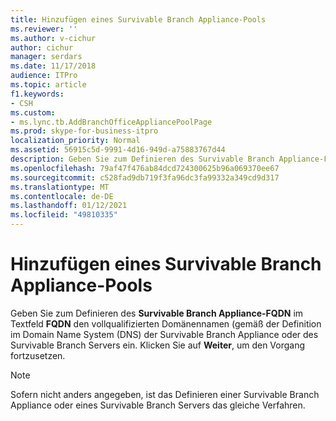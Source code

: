 ```yaml
---
title: Hinzufügen eines Survivable Branch Appliance-Pools
ms.reviewer: ''
ms.author: v-cichur
author: cichur
manager: serdars
ms.date: 11/17/2018
audience: ITPro
ms.topic: article
f1.keywords:
- CSH
ms.custom:
- ms.lync.tb.AddBranchOfficeAppliancePoolPage
ms.prod: skype-for-business-itpro
localization_priority: Normal
ms.assetid: 56915c5d-9991-4d16-949d-a75883767d44
description: Geben Sie zum Definieren des Survivable Branch Appliance-FQDN im Textfeld FQDN den vollqualifizierten Domänennamen (gemäß der Definition im Domain Name System (DNS) der Survivable Branch Appliance oder des Survivable Branch Servers ein. Klicken Sie auf Weiter, um den Vorgang fortzusetzen.
ms.openlocfilehash: 79af47f476ab84dcd724300625b96a069370ee67
ms.sourcegitcommit: c528fad9db719f3fa96dc3fa99332a349cd9d317
ms.translationtype: MT
ms.contentlocale: de-DE
ms.lasthandoff: 01/12/2021
ms.locfileid: "49810335"
---
```

# <a name="add-survivable-branch-appliance-pool"></a>Hinzufügen eines Survivable Branch Appliance-Pools
 
Geben Sie zum Definieren des **Survivable Branch Appliance-FQDN** im Textfeld **FQDN** den vollqualifizierten Domänennamen (gemäß der Definition im Domain Name System (DNS) der Survivable Branch Appliance oder des Survivable Branch Servers ein. Klicken Sie auf **Weiter**, um den Vorgang fortzusetzen.
  
> [!NOTE]
> Sofern nicht anders angegeben, ist das Definieren einer Survivable Branch Appliance oder eines Survivable Branch Servers das gleiche Verfahren. 
  

